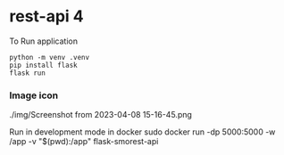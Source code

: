 # rest-api 4

To Run application
```
python -m venv .venv
pip install flask
flask run
```

### Image icon

./img/Screenshot from 2023-04-08 15-16-45.png

Run in development mode in docker
sudo docker run -dp 5000:5000 -w /app -v "$(pwd):/app" flask-smorest-api
